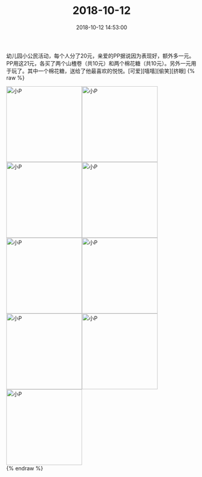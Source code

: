 ﻿---
title: "2018-10-12"
date: 2018-10-12 14:53:00
tags: 文字
categories: 妈妈
---
幼儿园小公民活动，每个人分了20元，亲爱的PP据说因为表现好，额外多一元。PP用这21元，各买了两个山楂卷（共10元）和两个棉花糖（共10元）。另外一元用于玩了。其中一个棉花糖，送给了他最喜欢的悦悦。[可爱][嘻嘻][偷笑][挤眼]
{% raw %}
<div style="width:500 px">
<div style="float:left; width:100 px"><img src="/images/微信图片_20190213145004.jpg" width="200" alt="小P"></div>
<div style="float:left; width:100 px"><img src="/images/微信图片_20190213145009.jpg" width="200" alt="小P"></div>
<div style="float:left; width:100 px"><img src="/images/微信图片_20190213145013.jpg" width="200" alt="小P"></div>
<div style="float:left; width:100 px"><img src="/images/微信图片_20190213145017.jpg" width="200" alt="小P"></div>
<div style="float:left; width:100 px"><img src="/images/微信图片_20190213145021.jpg" width="200" alt="小P"></div>
<div style="float:left; width:100 px"><img src="/images/微信图片_20190213145025.jpg" width="200" alt="小P"></div>
<div style="float:left; width:100 px"><img src="/images/微信图片_20190213145030.jpg" width="200" alt="小P"></div>
<div style="float:left; width:100 px"><img src="/images/微信图片_20190213145034.jpg" width="200" alt="小P"></div>
<div style="float:left; width:100 px"><img src="/images/微信图片_20190213145039.jpg" width="200" alt="小P"></div>
<div style="clear:both"></div>
</div>
{% endraw %}